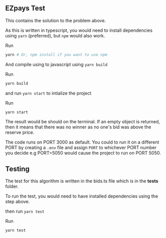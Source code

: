 ## EZpays Test

This contains the solution to the problem above.

As this is written in typescript, you would need to install dependencies using `yarn` (preferred), but `npm` would also work.

Run

```bash
yarn # Or, npm install if you want to use npm
```

And compile using to javascript using `yarn build`

Run

```bash
yarn build
```

and run `yarn start` to intialize the project

Run

```bash
yarn start
```

The result would be should on the terminal. If an empty object is returned, then it means that there was no winner as no one's bid was above the reserve price.

The code runs on PORT 3000 as default. You could to run it on a different PORT by creating a `.env` file and assign `PORT` to whichever PORT number you decide e.g PORT=5050 would cause the project to run on PORT 5050.


## Testing

The test for this algorithm is written in the bids.ts file which is in the __tests__ folder.

To run the test, you would need to have installed dependencies using the step above.

then run `yarn test`

Run

```bash
yarn test
```

